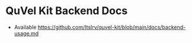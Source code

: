 # QuVel Kit Backend Docs

- Available <https://github.com/ItsIrv/quvel-kit/blob/main/docs/backend-usage.md>
